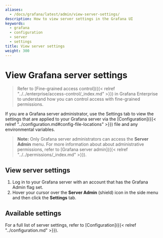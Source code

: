 ```yaml
---
aliases:
  - /docs/grafana/latest/admin/view-server-settings/
description: How to view server settings in the Grafana UI
keywords:
  - grafana
  - configuration
  - server
  - settings
title: View server settings
weight: 300
---
```


# View Grafana server settings

> Refer to [Fine-grained access control]({{< relref "../../enterprise/access-control/_index.md" >}}) in Grafana Enterprise to understand how you can control access with fine-grained permissions.

If you are a Grafana server administrator, use the Settings tab to view the settings that are applied to your Grafana server via the [Configuration]({{< relref "../configuration.md#config-file-locations" >}}) file and any environmental variables.

> **Note:** Only Grafana server administrators can access the **Server Admin** menu. For more information about about administrative permissions, refer to [Grafana server admin]({{< relref "../../permissions/_index.md" >}}).

## View server settings

1. Log in to your Grafana server with an account that has the Grafana Admin flag set.
1. Hover your cursor over the **Server Admin** (shield) icon in the side menu and then click the **Settings** tab.

## Available settings

For a full list of server settings, refer to [Configuration]({{< relref "../configuration.md" >}}).
